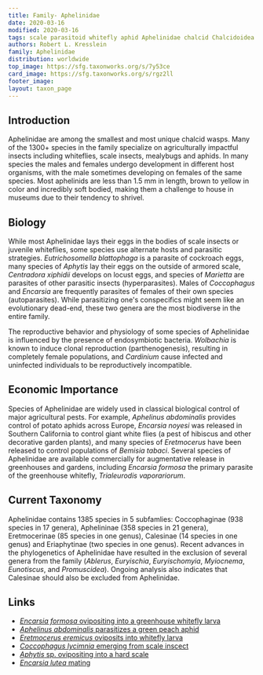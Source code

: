 ```yaml
---
title: Family- Aphelinidae
date: 2020-03-16
modified: 2020-03-16
tags: scale parasitoid whitefly aphid Aphelinidae chalcid Chalcidoidea
authors: Robert L. Kresslein
family: Aphelinidae
distribution: worldwide 
top_image: https://sfg.taxonworks.org/s/7y53ce
card_image: https://sfg.taxonworks.org/s/rgz2ll 
footer_image: 
layout: taxon_page
---
```


## Introduction
Aphelinidae are among the smallest and most unique chalcid wasps. Many of the 1300+ species in the family specialize on agriculturally impactful insects including whiteflies, scale insects, mealybugs and aphids. In many species the males and females undergo development in different host organisms, with the male sometimes developing on females of the same species. Most aphelinids are less than 1.5 mm in length, brown to yellow in color and incredibly soft bodied, making them a challenge to house in museums due to their tendency to shrivel.

## Biology
While most Aphelinidae lays their eggs in the bodies of scale insects or juvenile whiteflies, some species use alternate hosts and parasitic strategies.  _Eutrichosomella blattophaga_ is a parasite of cockroach eggs, many species of _Aphytis_ lay their eggs on the outside of armored scale, _Centradora xiphidii_ develops on locust eggs, and species of _Marietta_ are parasites of other parasitic insects (hyperparasites). Males of _Coccophagus_ and _Encarsia_ are frequently parasites of females of their own species (autoparasites). While parasitizing one's conspecifics might seem like an evolutionary dead-end, these two genera are the most biodiverse in the entire family. 

The reproductive behavior and physiology of some species of Aphelinidae is influenced by the presence of endosymbiotic bacteria. _Wolbachia_ is known to induce clonal reproduction (parthenogenesis), resulting in completely female populations, and _Cardinium_ cause infected and uninfected individuals to be reproductively incompatible. 

## Economic Importance
Species of Aphelinidae are widely used in classical biological control of major agricultural pests. For example, _Aphelinus abdominalis_  provides control of potato aphids across Europe, _Encarsia noyesi_ was released in Southern California to control giant white flies (a pest of hibiscus and other decorative garden plants), and many species of _Eretmocerus_ have been released to control populations of _Bemisia tabaci_. Several species of Aphelinidae are available commercially for augmentative release in greenhouses and gardens, including _Encarsia formosa_ the primary parasite of the greenhouse whitefly, _Trialeurodis vaporariorum_.  

## Current Taxonomy
Aphelinidae contains 1385 species in 5 subfamlies: Coccophaginae (938 species in 17 genera), Aphelininae (358 species in 21 genera), Eretmocerinae (85 species in one genus), Calesinae (14 species in one genus) and Eriaphytinae (two species in one genus). Recent advances in the phylogenetics of Aphelinidae have resulted in the exclusion of several genera from the family (_Ablerus_, _Euryischia_, _Euryischomyia_, _Myiocnema_, _Eunotiscus_, and _Promuscidea_). Ongoing analysis also indicates that Calesinae should also be excluded from Aphelinidae.  

## Links
* [_Encarsia formosa_ ovipositing into a greenhouse whitefly larva](https://www.youtube.com/watch?v=XZBGQBvvm-I)
* [_Aphelinus abdominalis_ parasitizes a green peach aphid](https://www.youtube.com/watch?v=RWxjB2nKi2U)
* [_Eretmocerus eremicus_ oviposits into whitefly larva](https://www.youtube.com/watch?v=A0CBFSpXhK8)
* [_Coccophagus lycimnia_ emerging from scale inscect](https://www.youtube.com/watch?v=xV5I3_Oqb6M)
* [_Aphytis_ sp. ovipositing into a hard scale](https://www.youtube.com/watch?v=T9D1xZQkUkE)
* [_Encarsia lutea_ mating ](https://vimeo.com/218456567)
